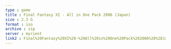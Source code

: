```yaml
---
type : game
title : Final Fantasy XI - All in One Pack 2006 (Japan)
size : 2.3 G
format : iso
archive : zip
server : myrient
link2 : Final%20Fantasy%20XI%20-%20All%20in%20One%20Pack%202006%20%28Japan%29
---
```

